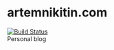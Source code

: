 # artemnikitin.com
[![Build Status](https://travis-ci.org/artemnikitin/artemnikitin.com.svg?branch=master)](https://travis-ci.org/artemnikitin/artemnikitin.com)   
Personal blog
